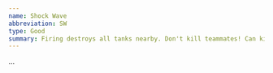 ```yaml
---
name: Shock Wave
abbreviation: SW
type: Good
summary: Firing destroys all tanks nearby. Don't kill teammates! Can kill tanks on/in buildings.
---
```


...
